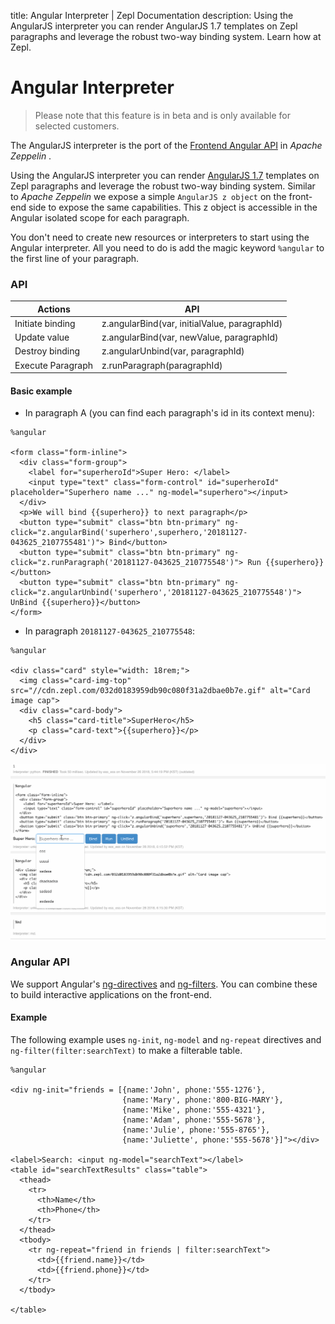title: Angular Interpreter | Zepl Documentation
description: Using the AngularJS interpreter you can render AngularJS 1.7 templates on Zepl paragraphs and leverage the robust two-way binding system. Learn how at Zepl.
# Angular Interpreter

>Please note that this feature is in beta and is only available for selected customers.

The AngularJS interpreter is the port of the [Frontend Angular API](https://zeppelin.apache.org/docs/0.8.0/usage/display_system/angular_frontend.html#frontend-angular-api-in-apache-zeppelin) in *Apache Zeppelin*
.

Using the AngularJS interpreter you can render [AngularJS 1.7](https://docs.angularjs.org/misc/version-support-status#long-term-support) templates on Zepl paragraphs and leverage the robust two-way binding system. Similar to *Apache Zeppelin* we expose a simple `AngularJS z object` on the front-end side to expose the same capabilities. This z object is accessible in the Angular isolated scope for each paragraph.

You don't need to create new resources or interpreters to start using the Angular interpreter. All you need to do is add the magic keyword `%angular` to the first line of your paragraph.

### API

| Actions             | API                                           |
|---------------------|-----------------------------------------------|
| Initiate binding    | z.angularBind(var, initialValue, paragraphId) |
| Update value        | z.angularBind(var, newValue, paragraphId)     |
| Destroy binding     | z.angularUnbind(var, paragraphId)             |
| Execute Paragraph   | z.runParagraph(paragraphId)                   |

#### Basic example

* In paragraph A (you can find each paragraph's id in its context menu):

```
%angular

<form class="form-inline">
  <div class="form-group">
    <label for="superheroId">Super Hero: </label>
    <input type="text" class="form-control" id="superheroId" placeholder="Superhero name ..." ng-model="superhero"></input>
  </div>
  <p>We will bind {{superhero}} to next paragraph</p>
  <button type="submit" class="btn btn-primary" ng-click="z.angularBind('superhero',superhero,'20181127-043625_2107755481')"> Bind</button>
  <button type="submit" class="btn btn-primary" ng-click="z.runParagraph('20181127-043625_210775548')"> Run {{superhero}}</button>
  <button type="submit" class="btn btn-primary" ng-click="z.angularUnbind('superhero','20181127-043625_210775548')"> UnBind {{superhero}}</button>
</form>
```

* In paragraph `20181127-043625_210775548`:

```
%angular

<div class="card" style="width: 18rem;">
  <img class="card-img-top" src="//cdn.zepl.com/032d0183959db90c080f31a2dbae0b7e.gif" alt="Card image cap">
  <div class="card-body">
    <h5 class="card-title">SuperHero</h5>
    <p class="card-text">{{superhero}}</p>
  </div>
</div>
```
<img src="../../../img/intp_angular.gif" class="image-box img-100" />

### Angular API

We support Angular's [ng-directives](https://docs.angularjs.org/api/ng/directive) and [ng-filters](https://docs.angularjs.org/api/ng/filter). You can combine these to build interactive applications on the front-end.

#### Example

The following example uses `ng-init`, `ng-model` and `ng-repeat` directives and `ng-filter(filter:searchText)` to make a filterable table.

```
%angular

<div ng-init="friends = [{name:'John', phone:'555-1276'},
                         {name:'Mary', phone:'800-BIG-MARY'},
                         {name:'Mike', phone:'555-4321'},
                         {name:'Adam', phone:'555-5678'},
                         {name:'Julie', phone:'555-8765'},
                         {name:'Juliette', phone:'555-5678'}]"></div>

<label>Search: <input ng-model="searchText"></label>
<table id="searchTextResults" class="table">
  <thead>
    <tr>
      <th>Name</th>
      <th>Phone</th>
    </tr>
  </thead>
  <tbody>
    <tr ng-repeat="friend in friends | filter:searchText">
      <td>{{friend.name}}</td>
      <td>{{friend.phone}}</td>
    </tr>
  </tbody>

</table>
```
